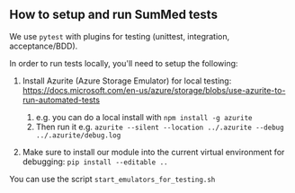 ## How to setup and run SumMed tests

We use ``pytest`` with plugins for testing (unittest, integration, acceptance/BDD).

In order to run tests locally, you'll need to setup the following:
1. Install Azurite (Azure Storage Emulator) for local testing: 
 https://docs.microsoft.com/en-us/azure/storage/blobs/use-azurite-to-run-automated-tests
   1. e.g. you can do a local install with `` npm install -g azurite ``
   2. Then run it e.g. `` azurite --silent --location ../.azurite --debug ../.azurite/debug.log ``


2.  Make sure to install our module into the current virtual environment for debugging:
``` pip install --editable .. ```

You can use the script ``start_emulators_for_testing.sh ``

